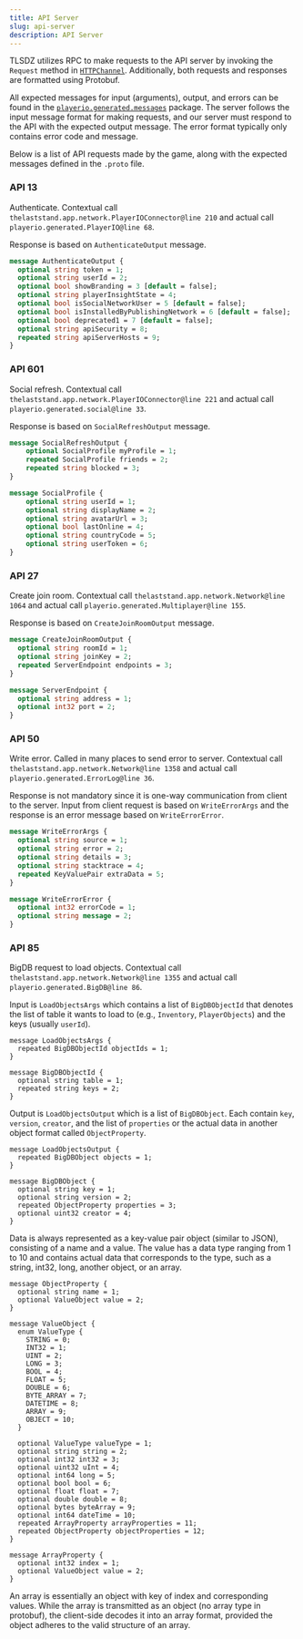 ```yaml
---
title: API Server
slug: api-server
description: API Server
---
```


TLSDZ utilizes RPC to make requests to the API server by invoking the `Request` method in [`HTTPChannel`](/playerio/utils/httpchannel). Additionally, both requests and responses are formatted using Protobuf.

All expected messages for input (arguments), output, and errors can be found in the [`playerio.generated.messages`](/playerio/generated/messages/generatedmessages) package. The server follows the input message format for making requests, and our server must respond to the API with the expected output message. The error format typically only contains error code and message.

Below is a list of API requests made by the game, along with the expected messages defined in the `.proto` file.

### API 13

Authenticate. Contextual call `thelaststand.app.network.PlayerIOConnector@line 210` and actual call `playerio.generated.PlayerIO@line 68`.

Response is based on `AuthenticateOutput` message.

```protobuf
message AuthenticateOutput {
  optional string token = 1;
  optional string userId = 2;
  optional bool showBranding = 3 [default = false];
  optional string playerInsightState = 4;
  optional bool isSocialNetworkUser = 5 [default = false];
  optional bool isInstalledByPublishingNetwork = 6 [default = false];
  optional bool deprecated1 = 7 [default = false];
  optional string apiSecurity = 8;
  repeated string apiServerHosts = 9;
}
```

### API 601

Social refresh. Contextual call `thelaststand.app.network.PlayerIOConnector@line 221` and actual call `playerio.generated.social@line 33`.

Response is based on `SocialRefreshOutput` message.

```protobuf
message SocialRefreshOutput {
    optional SocialProfile myProfile = 1;
    repeated SocialProfile friends = 2;
    repeated string blocked = 3;
}

message SocialProfile {
    optional string userId = 1;
    optional string displayName = 2;
    optional string avatarUrl = 3;
    optional bool lastOnline = 4;
    optional string countryCode = 5;
    optional string userToken = 6;
}
```

### API 27

Create join room. Contextual call `thelaststand.app.network.Network@line 1064` and actual call `playerio.generated.Multiplayer@line 155`.

Response is based on `CreateJoinRoomOutput` message.

```protobuf
message CreateJoinRoomOutput {
  optional string roomId = 1;
  optional string joinKey = 2;
  repeated ServerEndpoint endpoints = 3;
}

message ServerEndpoint {
  optional string address = 1;
  optional int32 port = 2;
}
```

### API 50

Write error. Called in many places to send error to server. Contextual call `thelaststand.app.network.Network@line 1358` and actual call `playerio.generated.ErrorLog@line 36`.

Response is not mandatory since it is one-way communication from client to the server. Input from client request is based on `WriteErrorArgs` and the response is an error message based on `WriteErrorError`.

```protobuf
message WriteErrorArgs {
  optional string source = 1;
  optional string error = 2;
  optional string details = 3;
  optional string stacktrace = 4;
  repeated KeyValuePair extraData = 5;
}

message WriteErrorError {
  optional int32 errorCode = 1;
  optional string message = 2;
}
```

### API 85

BigDB request to load objects. Contextual call `thelaststand.app.network.Network@line 1355` and actual call `playerio.generated.BigDB@line 86`.

Input is `LoadObjectsArgs` which contains a list of `BigDBObjectId` that denotes the list of table it wants to load to (e.g., `Inventory`, `PlayerObjects`) and the keys (usually `userId`).

```
message LoadObjectsArgs {
  repeated BigDBObjectId objectIds = 1;
}

message BigDBObjectId {
  optional string table = 1;
  repeated string keys = 2;
}
```

Output is `LoadObjectsOutput` which is a list of `BigDBObject`. Each contain `key`, `version`, `creator`, and the list of `properties` or the actual data in another object format called `ObjectProperty`.

```
message LoadObjectsOutput {
  repeated BigDBObject objects = 1;
}

message BigDBObject {
  optional string key = 1;
  optional string version = 2;
  repeated ObjectProperty properties = 3;
  optional uint32 creator = 4;
}
```

Data is always represented as a key-value pair object (similar to JSON), consisting of a name and a value. The value has a data type ranging from 1 to 10 and contains actual data that corresponds to the type, such as a string, int32, long, another object, or an array.

```
message ObjectProperty {
  optional string name = 1;
  optional ValueObject value = 2;
}

message ValueObject {
  enum ValueType {
    STRING = 0;
    INT32 = 1;
    UINT = 2;
    LONG = 3;
    BOOL = 4;
    FLOAT = 5;
    DOUBLE = 6;
    BYTE_ARRAY = 7;
    DATETIME = 8;
    ARRAY = 9;
    OBJECT = 10;
  }

  optional ValueType valueType = 1;
  optional string string = 2;
  optional int32 int32 = 3;
  optional uint32 uInt = 4;
  optional int64 long = 5;
  optional bool bool = 6;
  optional float float = 7;
  optional double double = 8;
  optional bytes byteArray = 9;
  optional int64 dateTime = 10;
  repeated ArrayProperty arrayProperties = 11;
  repeated ObjectProperty objectProperties = 12;
}

message ArrayProperty {
  optional int32 index = 1;
  optional ValueObject value = 2;
}
```

An array is essentially an object with key of index and corresponding values. While the array is transmitted as an object (no array type in protobuf), the client-side decodes it into an array format, provided the object adheres to the valid structure of an array.
